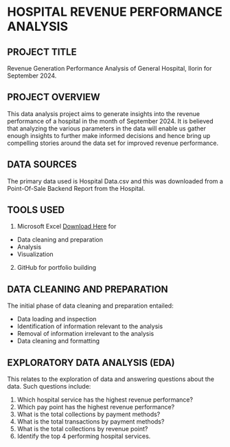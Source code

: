 # HOSPITAL REVENUE PERFORMANCE ANALYSIS

## PROJECT TITLE
Revenue Generation Performance Analysis of General Hospital, Ilorin for September 2024.

## PROJECT OVERVIEW
This data analysis project aims to generate insights into the revenue performance of a hospital in the month of September 2024. It is believed that analyzing the various parameters in the data will enable us gather enough insights to further make informed decisions and hence bring up compelling stories around the data set for improved revenue performance.

## DATA SOURCES
The primary data used is Hospital Data.csv and this was downloaded from a Point-Of-Sale Backend Report from the Hospital.

## TOOLS USED
1. Microsoft Excel [Download Here](https://www.microsoft.com/en-ng/) for
- Data cleaning and preparation
- Analysis
-  Visualization

2. GitHub for portfolio building

## DATA CLEANING AND PREPARATION
The initial phase of data cleaning and preparation entailed:
- Data loading and inspection
- Identification of information relevant to the analysis
- Removal of information irrelevant to the analysis
- Data cleaning and formatting

## EXPLORATORY DATA ANALYSIS (EDA)
This relates to the exploration of data and answering questions about the data. Such questions include:
1. Which hospital service has the highest revenue performance?
2. Which pay point has the highest revenue performance?
3. What is the total collections by payment methods?
4. What is the total transactions by payment methods?
5. What is the total collections by revenue point?
6. Identify the top 4 performing hospital services.

